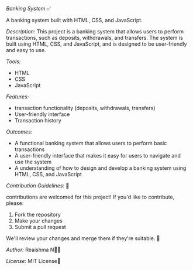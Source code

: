 

*Banking System* ✅

A banking system built with HTML, CSS, and JavaScript.

*Description:*
This project is a banking system that allows users to perform  transactions, such as deposits, withdrawals, and transfers. The system is built using HTML, CSS, and JavaScript, and is designed to be user-friendly and easy to use.

*Tools:*

- HTML
- CSS
- JavaScript

*Features:*

- transaction functionality (deposits, withdrawals, transfers)
- User-friendly interface
- Transaction history

*Outcomes:*

- A functional banking system that allows users to perform basic transactions
- A user-friendly interface that makes it easy for users to navigate and use the system
- A understanding of how to design and develop a banking system using HTML, CSS, and JavaScript

*Contribution Guidelines:* 📝

contributions are welcomed for this project! If you'd like to contribute, please:

1. Fork the repository
2. Make your changes
3. Submit a pull request

We'll review your changes and merge them if they're suitable. 🤝

*Author:* Reaishma N🧑‍💻

*License:* MIT License📄